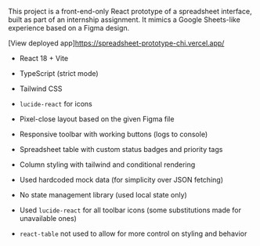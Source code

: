 

This project is a front-end-only React prototype of a spreadsheet interface, built as part of an internship assignment. It mimics a Google Sheets-like experience based on a Figma design.


 [View deployed app]https://spreadsheet-prototype-chi.vercel.app/


- React 18 + Vite
- TypeScript (strict mode)
- Tailwind CSS
- `lucide-react` for icons


- Pixel-close layout based on the given Figma file
- Responsive toolbar with working buttons (logs to console)
- Spreadsheet table with custom status badges and priority tags
- Column styling with tailwind and conditional rendering


- Used hardcoded mock data (for simplicity over JSON fetching)
- No state management library (used local state only)
- Used `lucide-react` for all toolbar icons (some substitutions made for unavailable ones)
- `react-table` not used to allow for more control on styling and behavior


